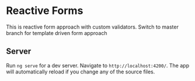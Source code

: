 # Reactive Forms

This is reactive form approach with custom validators. Switch to master branch for template driven form approach

## Server

Run `ng serve` for a dev server. Navigate to `http://localhost:4200/`. The app will automatically reload if you change any of the source files.


